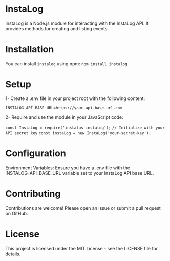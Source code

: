 ﻿# InstaLog
InstaLog is a Node.js module for interacting with the InstaLog API. It provides methods for creating and listing events.

# Installation
You can install `instalog` using npm:
`npm install instalog`

# Setup
1- Create a .env file in your project root with the following content:

`INSTALOG_API_BASE_URL=https://your-api-base-url.com`

2- Require and use the module in your JavaScript code:

`const InstaLog = require('instatus-instalog');`
`// Initialize with your API secret key`
`const instaLog = new InstaLog('your-secret-key');`

# Configuration
Environment Variables: Ensure you have a .env file with the INSTALOG_API_BASE_URL variable set to your InstaLog API base URL.

# Contributing
Contributions are welcome! Please open an issue or submit a pull request on GitHub.

# License
This project is licensed under the MIT License - see the LICENSE file for details.

